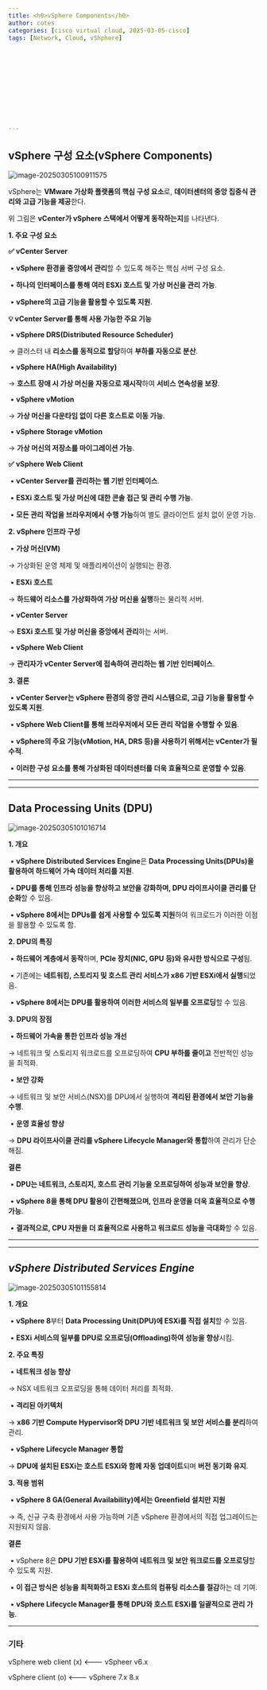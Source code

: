```yaml
---
title: <h0>vSphere Components</h0>
author: cotes   
categories: [cisco virtual cloud, 2025-03-05-cisco]
tags: [Network, Cloud, vShphere]












---
```




## **vSphere 구성 요소(vSphere Components)**

![image-20250305100911575](/assets/cisco_post_img/2025-03-05-temp//image-20250305100911575.png)

vSphere는 **VMware 가상화 플랫폼의 핵심 구성 요소**로, **데이터센터의 중앙 집중식 관리와 고급 기능을 제공**한다.

위 그림은 **vCenter가 vSphere 스택에서 어떻게 동작하는지**를 나타낸다.

**1. 주요 구성 요소**



**✅ vCenter Server**

​	•	**vSphere 환경을 중앙에서 관리**할 수 있도록 해주는 핵심 서버 구성 요소.

​	•	**하나의 인터페이스를 통해 여러 ESXi 호스트 및 가상 머신을 관리 가능**.

​	•	**vSphere의 고급 기능을 활용할 수 있도록 지원**.



**💡 vCenter Server를 통해 사용 가능한 주요 기능**

​	•	**vSphere DRS(Distributed Resource Scheduler)**

→ 클러스터 내 **리소스를 동적으로 할당**하여 **부하를 자동으로 분산**.

​	•	**vSphere HA(High Availability)**

→ **호스트 장애 시 가상 머신을 자동으로 재시작**하여 **서비스 연속성을 보장**.

​	•	**vSphere vMotion**

→ **가상 머신을 다운타임 없이 다른 호스트로 이동 가능**.

​	•	**vSphere Storage vMotion**

→ **가상 머신의 저장소를 마이그레이션 가능**.

**✅ vSphere Web Client**

​	•	**vCenter Server를 관리하는 웹 기반 인터페이스**.

​	•	**ESXi 호스트 및 가상 머신에 대한 콘솔 접근 및 관리 수행 가능**.

​	•	**모든 관리 작업을 브라우저에서 수행 가능**하여 별도 클라이언트 설치 없이 운영 가능.

**2. vSphere 인프라 구성**

​	•	**가상 머신(VM)**

→ 가상화된 운영 체제 및 애플리케이션이 실행되는 환경.

​	•	**ESXi 호스트**

→ **하드웨어 리소스를 가상화하여 가상 머신을 실행**하는 물리적 서버.

​	•	**vCenter Server**

→ **ESXi 호스트 및 가상 머신을 중앙에서 관리**하는 서버.

​	•	**vSphere Web Client**

→ **관리자가 vCenter Server에 접속하여 관리하는 웹 기반 인터페이스**.

**3. 결론**

​	•	**vCenter Server는 vSphere 환경의 중앙 관리 시스템으로, 고급 기능을 활용할 수 있도록 지원**.

​	•	**vSphere Web Client를 통해 브라우저에서 모든 관리 작업을 수행할 수 있음**.

​	•	**vSphere의 주요 기능(vMotion, HA, DRS 등)을 사용하기 위해서는 vCenter가 필수적**.

​	•	**이러한 구성 요소를 통해 가상화된 데이터센터를 더욱 효율적으로 운영할 수 있음**.

------

------

## **Data Processing Units (DPU)**

![image-20250305101016714](/assets/cisco_post_img/2025-03-05-temp//image-20250305101016714.png)

**1. 개요**

​	•	**vSphere Distributed Services Engine**은 **Data Processing Units(DPUs)을 활용하여 하드웨어 가속 데이터 처리를 지원**.

​	•	**DPU를 통해 인프라 성능을 향상하고 보안을 강화하며, DPU 라이프사이클 관리를 단순화**할 수 있음.

​	•	**vSphere 8에서는 DPUs를 쉽게 사용할 수 있도록 지원**하여 워크로드가 이러한 이점을 활용할 수 있도록 함.



**2. DPU의 특징**

​	•	**하드웨어 계층에서 동작**하며, **PCIe 장치(NIC, GPU 등)와 유사한 방식으로 구성**됨.

​	•	기존에는 **네트워킹, 스토리지 및 호스트 관리 서비스가 x86 기반 ESXi에서 실행**되었음.

​	•	**vSphere 8에서는 DPU를 활용하여 이러한 서비스의 일부를 오프로딩**할 수 있음.



**3. DPU의 장점**

​	•	**하드웨어 가속을 통한 인프라 성능 개선**

→ 네트워크 및 스토리지 워크로드를 오프로딩하여 **CPU 부하를 줄이고** 전반적인 성능을 최적화.

​	•	**보안 강화**

→ 네트워크 및 보안 서비스(NSX)를 DPU에서 실행하여 **격리된 환경에서 보안 기능을 수행**.

​	•	**운영 효율성 향상**

→ **DPU 라이프사이클 관리를 vSphere Lifecycle Manager와 통합**하여 관리가 단순해짐.

**결론**

​	•	**DPU는 네트워크, 스토리지, 호스트 관리 기능을 오프로딩하여 성능과 보안을 향상**.

​	•	**vSphere 8을 통해 DPU 활용이 간편해졌으며, 인프라 운영을 더욱 효율적으로 수행 가능**.

​	•	**결과적으로, CPU 자원을 더 효율적으로 사용하고 워크로드 성능을 극대화**할 수 있음.

------

------

## *vSphere Distributed Services Engine*

![image-20250305101155814](/assets/cisco_post_img/2025-03-05-temp//image-20250305101155814.png)

**1. 개요**

​	•	**vSphere 8**부터 **Data Processing Unit(DPU)에 ESXi를 직접 설치**할 수 있음.

​	•	**ESXi 서비스의 일부를 DPU로 오프로딩(Offloading)하여 성능을 향상**시킴.



**2. 주요 특징**

​	•	**네트워크 성능 향상**

→ NSX 네트워크 오프로딩을 통해 데이터 처리를 최적화.

​	•	**격리된 아키텍처**

→ **x86 기반 Compute Hypervisor와 DPU 기반 네트워크 및 보안 서비스를 분리**하여 관리.

​	•	**vSphere Lifecycle Manager 통합**

→ **DPU에 설치된 ESXi는 호스트 ESXi와 함께 자동 업데이트**되며 **버전 동기화 유지**.



**3. 적용 범위**

​	•	**vSphere 8 GA(General Availability)에서는 Greenfield 설치만 지원**

→ 즉, 신규 구축 환경에서 사용 가능하며 기존 vSphere 환경에서의 직접 업그레이드는 지원되지 않음.

**결론**

​	•	vSphere 8은 **DPU 기반 ESXi를 활용하여 네트워크 및 보안 워크로드를 오프로딩**할 수 있도록 지원.

​	•	**이 접근 방식은 성능을 최적화하고 ESXi 호스트의 컴퓨팅 리소스를 절감**하는 데 기여.

​	•	**vSphere Lifecycle Manager를 통해 DPU와 호스트 ESXi를 일괄적으로 관리 가능**.



------

### 기타

vSphere web client (x) <--- vSpheer v6.x

vSphere client (o) <--- vSphere 7.x 8.x
